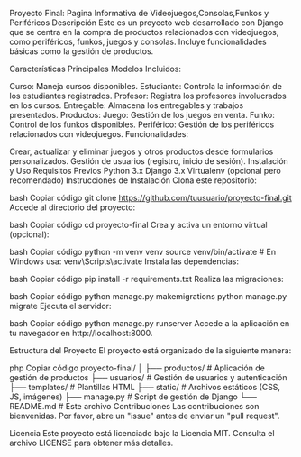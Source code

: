 


Proyecto Final: Pagina Informativa de Videojuegos,Consolas,Funkos y Periféricos
Descripción
Este es un proyecto web desarrollado con Django que se centra en la compra de productos relacionados con videojuegos, como periféricos, funkos, juegos y consolas. Incluye funcionalidades básicas como la gestión de productos.

Características Principales
Modelos Incluidos:

Curso: Maneja cursos disponibles.
Estudiante: Controla la información de los estudiantes registrados.
Profesor: Registra los profesores involucrados en los cursos.
Entregable: Almacena los entregables y trabajos presentados.
Productos:
Juego: Gestión de los juegos en venta.
Funko: Control de los funkos disponibles.
Periférico: Gestión de los periféricos relacionados con videojuegos.
Funcionalidades:

Crear, actualizar y eliminar juegos y otros productos desde formularios personalizados.
Gestión de usuarios (registro, inicio de sesión).
Instalación y Uso
Requisitos Previos
Python 3.x
Django 3.x
Virtualenv (opcional pero recomendado)
Instrucciones de Instalación
Clona este repositorio:

bash
Copiar código
git clone https://github.com/tuusuario/proyecto-final.git
Accede al directorio del proyecto:

bash
Copiar código
cd proyecto-final
Crea y activa un entorno virtual (opcional):

bash
Copiar código
python -m venv venv
source venv/bin/activate  # En Windows usa: venv\Scripts\activate
Instala las dependencias:

bash
Copiar código
pip install -r requirements.txt
Realiza las migraciones:

bash
Copiar código
python manage.py makemigrations
python manage.py migrate
Ejecuta el servidor:

bash
Copiar código
python manage.py runserver
Accede a la aplicación en tu navegador en http://localhost:8000.

Estructura del Proyecto
El proyecto está organizado de la siguiente manera:

php
Copiar código
proyecto-final/
│
├── productos/         # Aplicación de gestión de productos
├── usuarios/          # Gestión de usuarios y autenticación
├── templates/         # Plantillas HTML
├── static/            # Archivos estáticos (CSS, JS, imágenes)
├── manage.py          # Script de gestión de Django
└── README.md          # Este archivo
Contribuciones
Las contribuciones son bienvenidas. Por favor, abre un "issue" antes de enviar un "pull request".

Licencia
Este proyecto está licenciado bajo la Licencia MIT. Consulta el archivo LICENSE para obtener más detalles.
